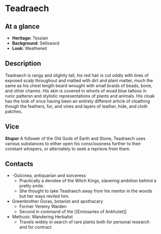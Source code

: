 # Teadraech

## At a glance
- **Heritage:** Tessian
- **Background:** Sellsword
- **Look:** Weathered

## Description
Teadraech is rangy and slightly tall, his red hair is cut oddly with lines of exposed scalp throughout and matted with dirt and plant matter, much the same as his chest length beard wrought with small braids of beads, bone, and other charms.  His skin is covered in whorls of woad blue tattoos in runic pattersn and stylistic representations of plants and animals.  His cloak has the look of once having been an entirely different article of cloathing though the feathers, fur, and vines and layers of leather, hide, and cloth patches.

## Vice
**Stupor**
A follower of the Old Gods of Earth and Stone, Teadraech uses various substances to either open his consciousness further to their constant whispers, or alternately to seek a reprieve from them.

## Contacts
- -Dulcinea, antiquarian and sorceress
	- Practically a devotee of the Witch Kings, slavering ambition behind a pretty smile.
	- She thought to take Teadraech away from his mentor in the woods but her ways reviled him.
- Greenbrother Goras, botanist and apothacary
	- Former Yeremy Warden
	- Second in command of the [[Emissaries of Ankhutet]]
- Methusir, Wandering Herbalist
	- Travels widely in search of rare plants both for personal research and for contract